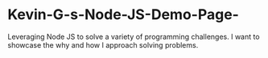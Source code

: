 # Kevin-G-s-Node-JS-Demo-Page-
Leveraging Node JS to solve a variety of programming challenges.
I want to showcase the why and how I approach solving problems. 
